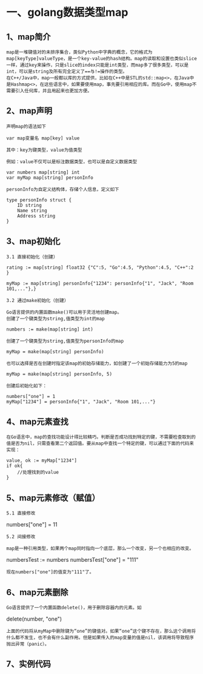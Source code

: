 #  一、golang数据类型map

## 1、map简介

    map是一堆键值对的未排序集合，类似Python中字典的概念，它的格式为map[keyType]valueType，是一个key-value的hash结构。map的读取和设置也类似slice一样，通过key来操作，只是slice的index只能是int类型，而map多了很多类型，可以是int，可以是string及所有完全定义了==与!=操作的类型。
    在C++/Java中，map一般都以库的方式提供，比如在C++中是STL的std::map<>，在Java中是Hashmap<>，在这些语言中，如果要使用map，事先要引用相应的库。而在Go中，使用map不需要引入任何库，并且用起来也更加方便。

## 2、map声明

```
声明map的语法如下

var map变量名 map[key] value

其中：key为键类型，value为值类型
```

```
例如：value不仅可以是标注数据类型，也可以是自定义数据类型

var numbers map[string] int
var myMap map[string] personInfo

personInfo为自定义结构体，存储个人信息，定义如下

type personInfo struct {
    ID string
    Name string
    Address string
}
```
## 3、map初始化
```
3.1 直接初始化（创建）

rating := map[string] float32 {"C":5, "Go":4.5, "Python":4.5, "C++":2 }

myMap := map[string] personInfo{"1234": personInfo{"1", "Jack", "Room 101,..."},}

3.2 通过make初始化（创建）

Go语言提供的内置函数make()可以用于灵活地创建map。
创建了一个键类型为string,值类型为int的map

numbers := make(map[string] int)

创建了一个键类型为string,值类型为personInfo的map

myMap = make(map[string] personInfo)

也可以选择是否在创建时指定该map的初始存储能力，如创建了一个初始存储能力为5的map

myMap = make(map[string] personInfo, 5)

创建后初始化如下：

numbers["one"] = 1 
myMap["1234"] = personInfo{"1", "Jack", "Room 101,..."}
```

## 4、map元素查找

    在Go语言中，map的查找功能设计得比较精巧。判断是否成功找到特定的键，不需要检查取到的值是否为nil，只需查看第二个返回值。要从map中查找一个特定的键，可以通过下面的代码来实现：
```
value, ok := myMap["1234"]
if ok{
    //处理找到的value
}
```

## 5、map元素修改（赋值）

    5.1 直接修改

numbers["one"] = 11

    5.2 间接修改

    map是一种引用类型，如果两个map同时指向一个底层，那么一个改变，另一个也相应的改变。

numbersTest := numbers
numbersTest["one"] = "111"

    现在numbers["one"]的值变为"111"了。

## 6、map元素删除

    Go语言提供了一个内置函数delete()，用于删除容器内的元素。如

delete(number, "one")

    上面的代码将从myMap中删除键为“one”的键值对。如果“one”这个键不存在，那么这个调用将什么都不发生，也不会有什么副作用。但是如果传入的map变量的值是nil，该调用将导致程序抛出异常（panic）。

## 7、实例代码
